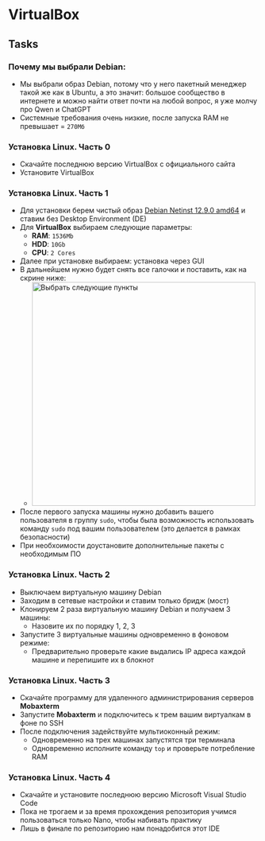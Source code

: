 # VirtualBox

## Tasks

### Почему мы выбрали **Debian**:
  - Мы выбрали образ Debian, потому что у него пакетный менеджер такой же как в Ubuntu, а это значит: большое сообщество в интернете и можно найти ответ почти на любой вопрос, я уже молчу про Qwen и ChatGPT
  - Системные требования очень низкие, после запуска RAM не превышает = `270Мб`

### Установка Linux. Часть 0

- Скачайте последнюю версию VirtualBox с официального сайта
- Установите VirtualBox

### Установка Linux. Часть 1

- Для установки берем чистый образ [Debian Netinst 12.9.0 amd64](https://www.debian.org/CD/netinst/) и ставим без Desktop Environment (DE)
- Для **VirtualBox** выбираем следующие параметры:
  - **RAM**: `1536Mb`
  - **HDD**: `10Gb`
  - **CPU**: `2 Cores`
- Далее при установке выбираем: установка через GUI
- В дальнейшем нужно будет снять все галочки и поставить, как на скрине ниже:
  - <img src="https://github.com/lamjob1993/linux-monitoring/blob/main/.files/.bucket/Debian%20Install.jpg" alt="Выбрать следующие пункты" width="450">
- После первого запуска машины нужно добавить вашего пользователя в группу `sudo`, чтобы была возможность использовать команду `sudo` под вашим пользователем (это делается в рамках безопасности)
- При необхоимости доустановите дополнительные пакеты с необходимым ПО

### Установка Linux. Часть 2

- Выключаем виртуальную машину Debian
- Заходим в сетевые настройки и ставим только бридж (мост)
- Клонируем 2 раза виртуальную машину Debian и получаем 3 машины:
  - Назовите их по порядку 1, 2, 3
- Запустите 3 виртуальные машины одновременно в фоновом режиме:
  - Предварительно проверьте какие выдались IP адреса каждой машине и перепишите их в блокнот

### Установка Linux. Часть 3

- Скачайте программу для удаленного администрирования серверов **Mobaxterm**
- Запустите **Mobaxterm** и подключитесь к трем вашим виртуалкам в фоне по SSH
- После подключения задействуйте мультиоконный режим:
  - Одновременно на трех машинах запустятся три терминала
  - Одновременно исполните команду `top` и проверьте потребление RAM
 
### Установка Linux. Часть 4

- Скачайте и установите последнюю версию Microsoft Visual Studio Code
- Пока не трогаем и за время прохождения репозитория учимся пользоваться только Nano, чтобы набивать практику
- Лишь в финале по репозиторию нам понадобится этот IDE
